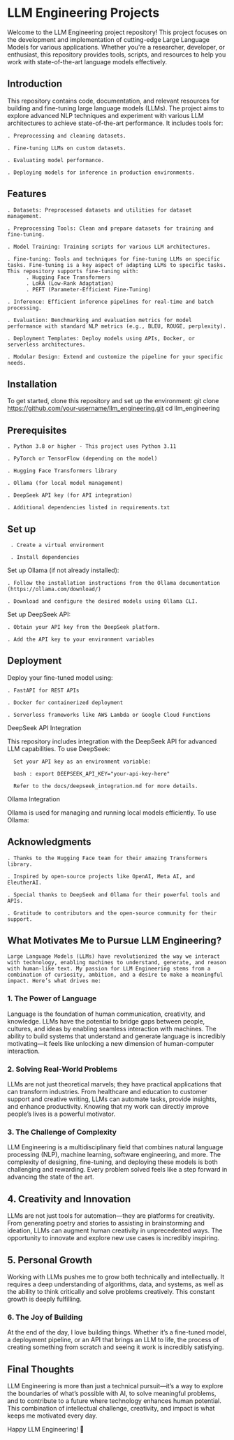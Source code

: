 # LLM Engineering Projects

Welcome to the LLM Engineering project repository! 
This project focuses on the development and implementation of cutting-edge Large Language Models for various applications. Whether you're a researcher, developer, or enthusiast, this repository provides tools, scripts, and resources to help you work with state-of-the-art language models effectively.

## Introduction

This repository contains code, documentation, and relevant resources for building and fine-tuning large language models (LLMs). The project aims to explore advanced NLP techniques and experiment with various LLM architectures to achieve state-of-the-art performance. It includes tools for:

    . Preprocessing and cleaning datasets.

    . Fine-tuning LLMs on custom datasets.

    . Evaluating model performance.

    . Deploying models for inference in production environments.

## Features

    . Datasets: Preprocessed datasets and utilities for dataset management. 
    
    . Preprocessing Tools: Clean and prepare datasets for training and fine-tuning.
    
    . Model Training: Training scripts for various LLM architectures.

    . Fine-tuning: Tools and techniques for fine-tuning LLMs on specific tasks. Fine-tuning is a key aspect of adapting LLMs to specific tasks. This repository supports fine-tuning with:
          . Hugging Face Transformers
          . LoRA (Low-Rank Adaptation)
          . PEFT (Parameter-Efficient Fine-Tuning)
          
    . Inference: Efficient inference pipelines for real-time and batch processing.

    . Evaluation: Benchmarking and evaluation metrics for model performance with standard NLP metrics (e.g., BLEU, ROUGE, perplexity).

    . Deployment Templates: Deploy models using APIs, Docker, or serverless architectures.

    . Modular Design: Extend and customize the pipeline for your specific needs.

## Installation

  To get started, clone this repository and set up the environment:
  git clone https://github.com/your-username/llm_engineering.git
  cd llm_engineering

## Prerequisites

    . Python 3.8 or higher - This project uses Python 3.11

    . PyTorch or TensorFlow (depending on the model)

    . Hugging Face Transformers library

    . Ollama (for local model management)

    . DeepSeek API key (for API integration)

    . Additional dependencies listed in requirements.txt

## Set up

     . Create a virtual environment
   
     . Install dependencies
   
   Set up Ollama (if not already installed):
   
    . Follow the installation instructions from the Ollama documentation (https://ollama.com/download/)

    . Download and configure the desired models using Ollama CLI.

Set up DeepSeek API:

    . Obtain your API key from the DeepSeek platform.

    . Add the API key to your environment variables

## Deployment

   Deploy your fine-tuned model using:

    . FastAPI for REST APIs

    . Docker for containerized deployment

    . Serverless frameworks like AWS Lambda or Google Cloud Functions

  DeepSeek API Integration

  This repository includes integration with the DeepSeek API for advanced LLM capabilities. To use DeepSeek:

      Set your API key as an environment variable:
  
      bash : export DEEPSEEK_API_KEY="your-api-key-here"
  
      Refer to the docs/deepseek_integration.md for more details.

   Ollama Integration

  Ollama is used for managing and running local models efficiently. To use Ollama:

  ## Acknowledgments

    . Thanks to the Hugging Face team for their amazing Transformers library.

    . Inspired by open-source projects like OpenAI, Meta AI, and EleutherAI.

    . Special thanks to DeepSeek and Ollama for their powerful tools and APIs.

    . Gratitude to contributors and the open-source community for their support.


## What Motivates Me to Pursue LLM Engineering?

    Large Language Models (LLMs) have revolutionized the way we interact with technology, enabling machines to understand, generate, and reason with human-like text. My passion for LLM Engineering stems from a combination of curiosity, ambition, and a desire to make a meaningful impact. Here’s what drives me:

### 1. The Power of Language

Language is the foundation of human communication, creativity, and knowledge. LLMs have the potential to bridge gaps between people, cultures, and ideas by enabling seamless interaction with machines. The ability to build systems that understand and generate language is incredibly motivating—it feels like unlocking a new dimension of human-computer interaction.

### 2. Solving Real-World Problems

LLMs are not just theoretical marvels; they have practical applications that can transform industries. From healthcare and education to customer support and creative writing, LLMs can automate tasks, provide insights, and enhance productivity. Knowing that my work can directly improve people’s lives is a powerful motivator.

### 3. The Challenge of Complexity

LLM Engineering is a multidisciplinary field that combines natural language processing (NLP), machine learning, software engineering, and more. The complexity of designing, fine-tuning, and deploying these models is both challenging and rewarding. Every problem solved feels like a step forward in advancing the state of the art.

## 4. Creativity and Innovation

LLMs are not just tools for automation—they are platforms for creativity. From generating poetry and stories to assisting in brainstorming and ideation, LLMs can augment human creativity in unprecedented ways. The opportunity to innovate and explore new use cases is incredibly inspiring.

## 5. Personal Growth

Working with LLMs pushes me to grow both technically and intellectually. It requires a deep understanding of algorithms, data, and systems, as well as the ability to think critically and solve problems creatively. This constant growth is deeply fulfilling.

### 6. The Joy of Building

At the end of the day, I love building things. Whether it’s a fine-tuned model, a deployment pipeline, or an API that brings an LLM to life, the process of creating something from scratch and seeing it work is incredibly satisfying.

## Final Thoughts

LLM Engineering is more than just a technical pursuit—it’s a way to explore the boundaries of what’s possible with AI, to solve meaningful problems, and to contribute to a future where technology enhances human potential.
This combination of intellectual challenge, creativity, and impact is what keeps me motivated every day.

Happy LLM Engineering! 🚀
